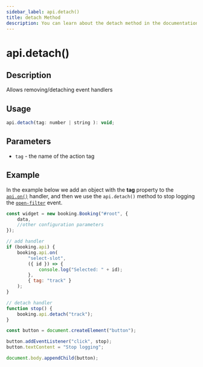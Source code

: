 ```yaml
---
sidebar_label: api.detach()
title: detach Method
description: You can learn about the detach method in the documentation of the DHTMLX JavaScript Booking library. Browse developer guides and API reference, try out code examples and live demos, and download a free 30-day evaluation version of DHTMLX Booking.
---
```


# api.detach()

## Description

Allows removing/detaching event handlers

## Usage

~~~jsx {}
api.detach(tag: number | string ): void;
~~~

## Parameters

- `tag` - the name of the action tag

## Example

In the example below we add an object with the **tag** property to the [`api.on()`](/api/internal/booking-on) handler, and then we use the `api.detach()` method to stop logging the [`open-filter`](/api/events/booking-selectslot-event) event.

~~~jsx {5-19}
const widget = new booking.Booking("#root", {
	data,
	//other configuration parameters
});

// add handler
if (booking.api) {
    booking.api.on(
        "select-slot",
        ({ id }) => {
            console.log("Selected: " + id);
        },
        { tag: "track" }
    );
}

// detach handler
function stop() {
    booking.api.detach("track");
}

const button = document.createElement("button");

button.addEventListener("click", stop);
button.textContent = "Stop logging";

document.body.appendChild(button);
~~~